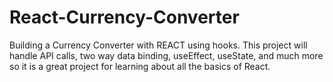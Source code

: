 # React-Currency-Converter
Building a Currency Converter with REACT using hooks. This project will handle API calls, two way data binding, useEffect, useState, and much more so it is a great project for learning about all the basics of React.

